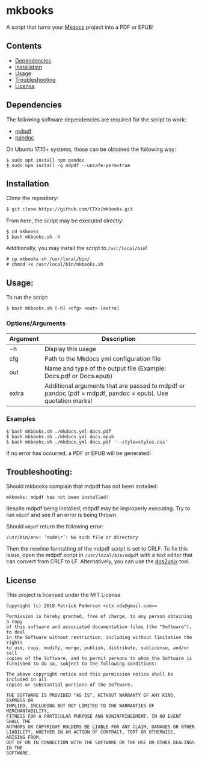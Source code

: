 # mkbooks

A script that turns your [Mkdocs](http://Mkdocs.org) project into a PDF or EPUB!

## Contents

- [Dependencies](#dependencies)
- [Installation](#installation)
- [Usage](#usage)
- [Troubleshooting](#troubleshooting)
- [License](#license)

## Dependencies

The following software dependencies are required for the script to work:

- [mdpdf](https://github.com/BlueHatbRit/mdpdf)
- [pandoc](https://pandoc.org/)

On Ubuntu 17.10+ systems, those can be obtained the following way:
```
$ sudo apt install npm pandoc
$ sudo npm install -g mdpdf --unsafe-perm=true
```

## Installation

Clone the repository:

```bash
$ git clone https://github.com/CTXz/mkbooks.git
```

From here, the script may be executed directly:
```
$ cd mkbooks
$ bash mkbooks.sh -h
```

Additionally, you may install the script to `/usr/local/bin`!

```
# cp mkbooks.sh /usr/local/bin/
# chmod +x /usr/local/bin/mkbooks.sh
```

## Usage:

To run the script:

```
$ bash mkbooks.sh [-h] <cfg> <out> [extra]
```

### Options/Arguments

|Argument|Description                                                                                               |
|--------|----------------------------------------------------------------------------------------------------------|
|-h      |Display this usage                                                                                        |
|cfg     |Path to the Mkdocs yml configuration file                                                                 |
|out     |Name and type of the output file (Example: Docs.pdf or Docs.epub)                                         |
|extra   |Additional arguments that are passed to mdpdf or pandoc (pdf = mdpdf, pandoc = epub). Use quotation marks!|

### Examples

```
$ bash mkbooks.sh ./mkdocs.yml docs.pdf
$ bash mkbooks.sh ./mkdocs.yml docs.epub
$ bash mkbooks.sh ./mkdocs.yml docs.pdf '--style=styles.css'
```

If no error has occurred, a PDF or EPUB will be generated!

## Troubleshooting:

Should mkbooks complain that mdpdf has not been installed:

```
mkbooks: mdpdf has not been installed!
```

despite mdpdf being installed, mdpdf may be improperly executing. Try to run `mdpdf` and see if an error is being thrown.

Should `mdpdf` return the following error:

```
/usr/bin/env: ‘node\r’: No such file or directory
```

Then the newline formatting of the mdpdf script is set to CRLF. To fix this issue, open the mdpdf script in `/usr/local/bin/mdpdf` with a text editor that can convert from CRLF to LF. Alternatively, you can use the [dos2unix](http://manpages.ubuntu.com/manpages/trusty/man1/dos2unix.1.html) tool.

## License
This project is licensed under the MIT License

```
Copyright (c) 2018 Patrick Pedersen <ctx.xda@gmail.com>=

Permission is hereby granted, free of charge, to any person obtaining a copy
of this software and associated documentation files (the "Software"), to deal
in the Software without restriction, including without limitation the rights
to use, copy, modify, merge, publish, distribute, sublicense, and/or sell
copies of the Software, and to permit persons to whom the Software is
furnished to do so, subject to the following conditions:

The above copyright notice and this permission notice shall be included in all
copies or substantial portions of the Software.

THE SOFTWARE IS PROVIDED "AS IS", WITHOUT WARRANTY OF ANY KIND, EXPRESS OR
IMPLIED, INCLUDING BUT NOT LIMITED TO THE WARRANTIES OF MERCHANTABILITY,
FITNESS FOR A PARTICULAR PURPOSE AND NONINFRINGEMENT. IN NO EVENT SHALL THE
AUTHORS OR COPYRIGHT HOLDERS BE LIABLE FOR ANY CLAIM, DAMAGES OR OTHER
LIABILITY, WHETHER IN AN ACTION OF CONTRACT, TORT OR OTHERWISE, ARISING FROM,
OUT OF OR IN CONNECTION WITH THE SOFTWARE OR THE USE OR OTHER DEALINGS IN THE
SOFTWARE.
```
